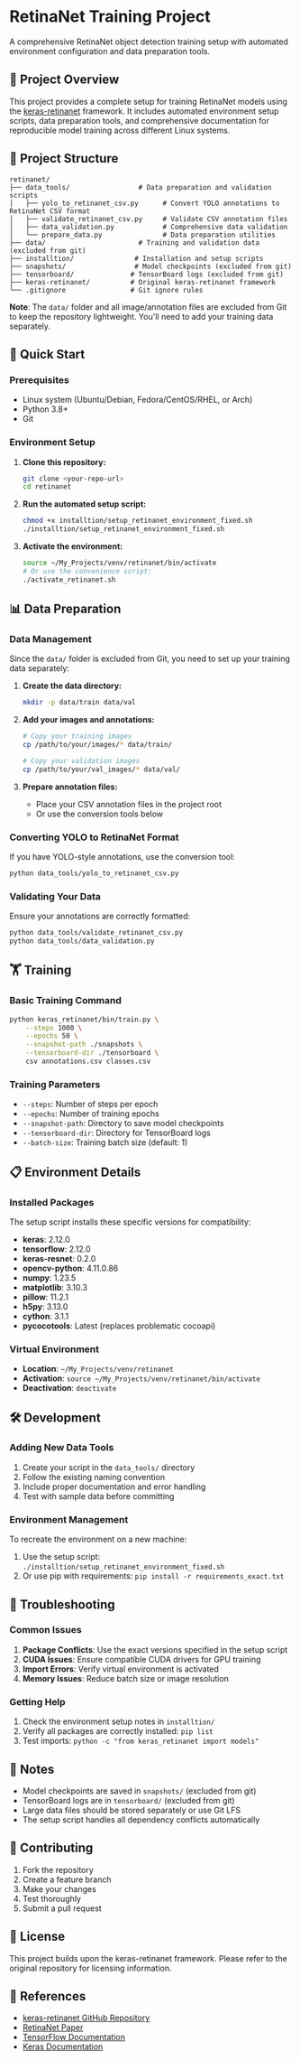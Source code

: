 # RetinaNet Training Project

A comprehensive RetinaNet object detection training setup with automated environment configuration and data preparation tools.

## 🎯 Project Overview

This project provides a complete setup for training RetinaNet models using the [keras-retinanet](https://github.com/fizyr/keras-retinanet) framework. It includes automated environment setup scripts, data preparation tools, and comprehensive documentation for reproducible model training across different Linux systems.

## 📁 Project Structure

```
retinanet/
├── data_tools/                 # Data preparation and validation scripts
│   ├── yolo_to_retinanet_csv.py      # Convert YOLO annotations to RetinaNet CSV format
│   ├── validate_retinanet_csv.py     # Validate CSV annotation files
│   ├── data_validation.py            # Comprehensive data validation
│   └── prepare_data.py               # Data preparation utilities
├── data/                       # Training and validation data (excluded from git)
├── installtion/               # Installation and setup scripts
├── snapshots/                 # Model checkpoints (excluded from git)
├── tensorboard/              # TensorBoard logs (excluded from git)
├── keras-retinanet/          # Original keras-retinanet framework
└── .gitignore                # Git ignore rules
```

**Note**: The `data/` folder and all image/annotation files are excluded from Git to keep the repository lightweight. You'll need to add your training data separately.

## 🚀 Quick Start

### Prerequisites
- Linux system (Ubuntu/Debian, Fedora/CentOS/RHEL, or Arch)
- Python 3.8+
- Git

### Environment Setup

1. **Clone this repository:**
   ```bash
   git clone <your-repo-url>
   cd retinanet
   ```

2. **Run the automated setup script:**
   ```bash
   chmod +x installtion/setup_retinanet_environment_fixed.sh
   ./installtion/setup_retinanet_environment_fixed.sh
   ```

3. **Activate the environment:**
   ```bash
   source ~/My_Projects/venv/retinanet/bin/activate
   # Or use the convenience script:
   ./activate_retinanet.sh
   ```

## 📊 Data Preparation

### Data Management

Since the `data/` folder is excluded from Git, you need to set up your training data separately:

1. **Create the data directory:**
   ```bash
   mkdir -p data/train data/val
   ```

2. **Add your images and annotations:**
   ```bash
   # Copy your training images
   cp /path/to/your/images/* data/train/
   
   # Copy your validation images  
   cp /path/to/your/val_images/* data/val/
   ```

3. **Prepare annotation files:**
   - Place your CSV annotation files in the project root
   - Or use the conversion tools below

### Converting YOLO to RetinaNet Format

If you have YOLO-style annotations, use the conversion tool:

```bash
python data_tools/yolo_to_retinanet_csv.py
```

### Validating Your Data

Ensure your annotations are correctly formatted:

```bash
python data_tools/validate_retinanet_csv.py
python data_tools/data_validation.py
```

## 🏋️ Training

### Basic Training Command

```bash
python keras_retinanet/bin/train.py \
    --steps 1000 \
    --epochs 50 \
    --snapshot-path ./snapshots \
    --tensorboard-dir ./tensorboard \
    csv annotations.csv classes.csv
```

### Training Parameters

- `--steps`: Number of steps per epoch
- `--epochs`: Number of training epochs
- `--snapshot-path`: Directory to save model checkpoints
- `--tensorboard-dir`: Directory for TensorBoard logs
- `--batch-size`: Training batch size (default: 1)

## 📋 Environment Details

### Installed Packages

The setup script installs these specific versions for compatibility:

- **keras**: 2.12.0
- **tensorflow**: 2.12.0
- **keras-resnet**: 0.2.0
- **opencv-python**: 4.11.0.86
- **numpy**: 1.23.5
- **matplotlib**: 3.10.3
- **pillow**: 11.2.1
- **h5py**: 3.13.0
- **cython**: 3.1.1
- **pycocotools**: Latest (replaces problematic cocoapi)

### Virtual Environment

- **Location**: `~/My_Projects/venv/retinanet`
- **Activation**: `source ~/My_Projects/venv/retinanet/bin/activate`
- **Deactivation**: `deactivate`

## 🛠️ Development

### Adding New Data Tools

1. Create your script in the `data_tools/` directory
2. Follow the existing naming convention
3. Include proper documentation and error handling
4. Test with sample data before committing

### Environment Management

To recreate the environment on a new machine:

1. Use the setup script: `./installtion/setup_retinanet_environment_fixed.sh`
2. Or use pip with requirements: `pip install -r requirements_exact.txt`

## 🐛 Troubleshooting

### Common Issues

1. **Package Conflicts**: Use the exact versions specified in the setup script
2. **CUDA Issues**: Ensure compatible CUDA drivers for GPU training
3. **Import Errors**: Verify virtual environment is activated
4. **Memory Issues**: Reduce batch size or image resolution

### Getting Help

1. Check the environment setup notes in `installtion/`
2. Verify all packages are correctly installed: `pip list`
3. Test imports: `python -c "from keras_retinanet import models"`

## 📝 Notes

- Model checkpoints are saved in `snapshots/` (excluded from git)
- TensorBoard logs are in `tensorboard/` (excluded from git)
- Large data files should be stored separately or use Git LFS
- The setup script handles all dependency conflicts automatically

## 🤝 Contributing

1. Fork the repository
2. Create a feature branch
3. Make your changes
4. Test thoroughly
5. Submit a pull request

## 📄 License

This project builds upon the keras-retinanet framework. Please refer to the original repository for licensing information.

## 🔗 References

- [keras-retinanet GitHub Repository](https://github.com/fizyr/keras-retinanet)
- [RetinaNet Paper](https://arxiv.org/abs/1708.02002)
- [TensorFlow Documentation](https://www.tensorflow.org/)
- [Keras Documentation](https://keras.io/) 